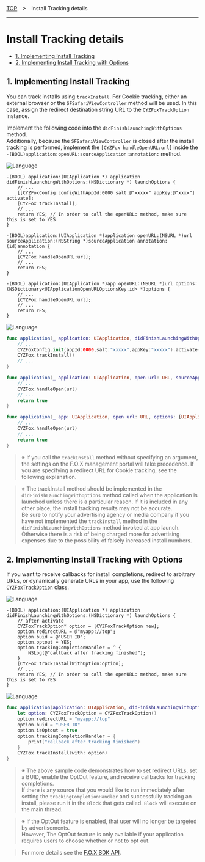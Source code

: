 [TOP](../../README.md)　>　Install Tracking details

---

# Install Tracking details

* [1. Implementing Install Tracking](#track_install_basic)
* [2. Implementing Install Tracking with Options](#track_install_optional)

<div id="track_install_basic"></div>

## 1. Implementing Install Tracking

You can track installs using `trackInstall`. For Cookie tracking, either an external browser or the `SFSafariViewController` method will be used. In this case, assign the redirect destination string URL to the `CYZFoxTrackOption` instance.

Implement the following code into the `didFinishLaunchingWithOptions` method. <br>
Additionally, because the `SFSafariViewController` is closed after the install tracking is performed, implement the `[CYZFox handleOpenURL:url]` inside the `-(BOOL)application:openURL:sourceApplication:annotation:` method.

![Language](http://img.shields.io/badge/language-Objective–C-blue.svg?style=flat)
```objc
-(BOOL) application:(UIApplication *) application didFinishLaunchingWithOptions:(NSDictionary *) launchOptions {
    // ...
    [[CYZFoxConfig configWithAppId:0000 salt:@"xxxxx" appKey:@"xxxx"] activate];
    [CYZFox trackInstall];
    // ...
    return YES; // In order to call the openURL: method, make sure this is set to YES
}

-(BOOL)application:(UIApplication *)application openURL:(NSURL *)url sourceApplication:(NSString *)sourceApplication annotation:(id)annotation {
    // ...
    [CYZFox handleOpenURL:url];
    // ...
    return YES;
}

-(BOOL) application:(UIApplication *)app openURL:(NSURL *)url options:(NSDictionary<UIApplicationOpenURLOptionsKey,id> *)options {
    // ...
    [CYZFox handleOpenURL:url];
    // ...
    return YES;
}

```

![Language](https://img.shields.io/badge/language-Swift-orange.svg?style=flat)
```Swift
func application(_ application: UIApplication, didFinishLaunchingWithOptions launchOptions: [UIApplicationLaunchOptionsKey: Any]?) -> Bool {
    // ...
    CYZFoxConfig.init(appId:0000,salt:"xxxxx",appKey:"xxxxx").activate()
    CYZFox.trackInstall()
    // ...
}

func application(_ application: UIApplication, open url: URL, sourceApplication: String?, annotation: Any) -> Bool {
    // ...
    CYZFox.handleOpen(url)
    // ...
    return true
}

func application(_ app: UIApplication, open url: URL, options: [UIApplicationOpenURLOptionsKey : Any] = [:]) -> Bool {
    // ...
    CYZFox.handleOpen(url)
    // ...
    return true
}

```

> ※ If you call the `trackInstall` method without specifying an argument, the settings on the F.O.X management portal will take precedence. If you are specifying a redirect URL for Cookie tracking, see the following explanation.

> ※ The trackInstall method should be implemented in the `didFinishLaunchingWithOptions` method called when the application is launched unless there is a particular reason. If it is included in any other place, the install tracking results may not be accurate. <br> Be sure to notify your advertising agency or media company if you have not implemented the `trackInstall` method in the `didFinishLaunchingWithOptions` method invoked at app launch. Otherwise there is a risk of being charged more for advertising expenses due to the possibility of falsely increased install numbers.

<div id="track_install_optional"></div>

## 2. Implementing Install Tracking with Options

If you want to receive callbacks for install completions, redirect to arbitrary URLs, or dynamically generate URLs in your app, use the following [`CYZFoxTrackOption`](../sdk_api/README.md#CYZFoxoption) class.

![Language](http://img.shields.io/badge/language-Objective–C-blue.svg?style=flat)
```objc
-(BOOL) application:(UIApplication *) application didFinishLaunchingWithOptions:(NSDictionary *) launchOptions {
    // after activate
    CYZFoxTrackOption* option = [CYZFoxTrackOption new];
    option.redirectURL = @"myapp://top";
    option.buid = @"USER ID";
    option.optout = YES;
    option.trackingCompletionHandler = ^ {
        NSLog(@"callback after tracking finished");
    }
    [CYZFox trackInstallWithOption:option];
    // ...
    return YES; // In order to call the openURL: method, make sure this is set to YES
}
```

![Language](https://img.shields.io/badge/language-Swift-orange.svg?style=flat)
```Swift
func application(application: UIApplication, didFinishLaunchingWithOptions launchOptions: [NSObject: AnyObject]?) -> Bool {
    let option: CYZFoxTrackOption = CYZFoxTrackOption()
    option.redirectURL = "myapp://top"
    option.buid = "USER ID"
    option.isOptout = true
    option.trackingCompletionHandler = {
        print("callback after tracking finished")
    }
    CYZFox.trackInstall(with: option)
}
```

> ※ The above sample code demonstrates how to set redirect URLs, set a BUID, enable the OptOut feature, and receive callbacks for tracking completions. <br>
If there is any source that you would like to run immediately after setting the `trackingCompletionHandler` and successfully tracking an install, please run it in the `Block` that gets called. `Block` will execute on the main thread.

> ※ If the OptOut feature is enabled, that user will no longer be targeted by advertisements. <br>
However, The OptOut feature is only available if your application requires users to choose whether or not to opt out.

> For more details see the [F.O.X SDK API](../sdk_api/README.md).
